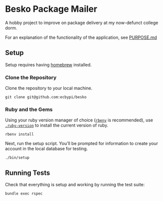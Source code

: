 # Besko Package Mailer

A hobby project to improve on package delivery at my now-defunct college dorm.

For an explanation of the functionality of the application, see
[PURPOSE.md](PURPOSE.md)


## Setup

Setup requires having [homebrew](https://brew.sh) installed.

### Clone the Repository

Clone the repository to your local machine.

```shell
git clone git@github.com:ecbypi/besko
```


### Ruby and the Gems

Using your ruby version manager of choice ([`rbenv`] is recommended), use
[`.ruby-version`](.ruby-version) to install the current version of ruby.

```shell
rbenv install
```

Next, run the setup script.  You'll be prompted for information to create your
account in the local database for testing.

```shell
./bin/setup
```

[`rbenv`]: https://github.com/rbenv/rbenv


## Running Tests

Check that everything is setup and working by running the test suite:

```shell
bundle exec rspec
```
